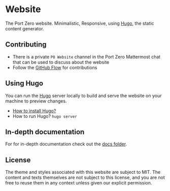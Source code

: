 # Website

The Port Zero website. Minimalistic, Responsive, using [Hugo](https://gohugo.io/), the static
content generator.

## Contributing

* There is a private `P0 Website` channel in the Port Zero Mattermost chat
  that can be used to discuss about the website
* Follow the [GitHub Flow](https://guides.github.com/introduction/flow/) for contributions

## Using Hugo

You can run the [Hugo](https://gohugo.io/) server locally to build and serve the website on your machine to preview changes.

* [How to install Hugo?](https://gohugo.io/getting-started/installing/)
* How to run Hugo? `hugo server`

## In-depth documentation

For for in-depth documentation check out the [docs folder](docs).

## License

The theme and styles associated with this website are subject to MIT. The
content and texts themselves are not subject to this license, and you are not
free to reuse them in any context unless given our explicit permission.
